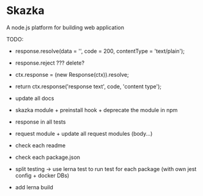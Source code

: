 # Skazka
A node.js platform for building web application

TODO:
  
- response.resolve(data = '', code = 200, contentType = 'text/plain');
- response.reject ??? delete?
- ctx.response = (new Response(ctx)).resolve;
- return ctx.response('response text', code, 'content type');
- update all docs

- skazka module + preinstall hook + deprecate the module in npm

- response in all tests
  
- request module + update all request modules (body...)

- check each readme
- check each package.json

- split testing -> use lerna test to run test for each package (with own jest config + docker DBs)
- add lerna build
